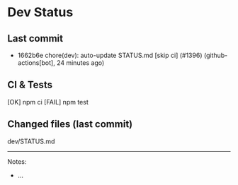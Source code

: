 # Dev Status

## Last commit
- 1662b6e chore(dev): auto-update STATUS.md [skip ci] (#1396) (github-actions[bot], 24 minutes ago)
## CI & Tests
[OK] npm ci
[FAIL] npm test

## Changed files (last commit)
dev/STATUS.md

---
Notes:
- ...

